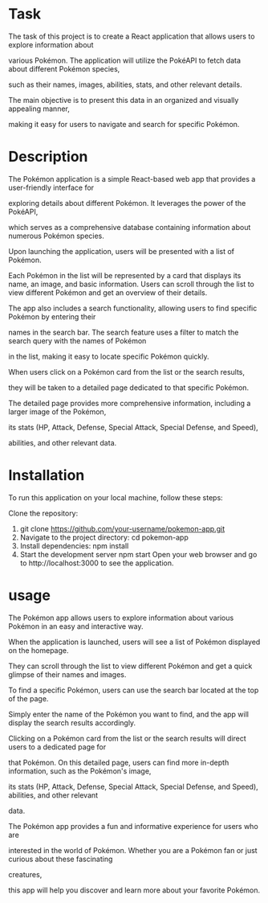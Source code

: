 # Task
The task of this project is to create a React application that allows users to explore information about 

various Pokémon. The application will utilize the PokéAPI to fetch data about different Pokémon species, 

such as their names, images, abilities, stats, and other relevant details. 

The main objective is to present this data in an organized and visually appealing manner, 

making it easy for users to navigate and search for specific Pokémon.

# Description
The Pokémon application is a simple React-based web app that provides a user-friendly interface for 

exploring details about different Pokémon. It leverages the power of the PokéAPI, 

which serves as a comprehensive database containing information about numerous Pokémon species.

Upon launching the application, users will be presented with a list of Pokémon. 

Each Pokémon in the list will be represented by a card that displays its name, an image, and basic information. Users can scroll through the list to view different Pokémon and get an overview of their details.

The app also includes a search functionality, allowing users to find specific Pokémon by entering their 

names in the search bar. The search feature uses a filter to match the search query with the names of Pokémon 

in the list, making it easy to locate specific Pokémon quickly.

When users click on a Pokémon card from the list or the search results, 

they will be taken to a detailed page dedicated to that specific Pokémon. 

The detailed page provides more comprehensive information, including a larger image of the Pokémon, 

its stats (HP, Attack, Defense, Special Attack, Special Defense, and Speed),
 
abilities, and other relevant data.

# Installation
To run this application on your local machine, follow these steps:

Clone the repository:

1. git clone https://github.com/your-username/pokemon-app.git
2. Navigate to the project directory:
cd pokemon-app
3. Install dependencies:
npm install
4. Start the development server
npm start
Open your web browser and go to http://localhost:3000 to see the application.

# usage
The Pokémon app allows users to explore information about various Pokémon in an easy and interactive way. 

When the application is launched, users will see a list of Pokémon displayed on the homepage. 

They can scroll through the list to view different Pokémon and get a quick glimpse of their names and images.

To find a specific Pokémon, users can use the search bar located at the top of the page. 

Simply enter the name of the Pokémon you want to find, and the app will display the search results accordingly.

Clicking on a Pokémon card from the list or the search results will direct users to a dedicated page for 

that Pokémon. On this detailed page, users can find more in-depth information, such as the Pokémon's image, 

its stats (HP, Attack, Defense, Special Attack, Special Defense, and Speed), abilities, and other relevant 

data.

The Pokémon app provides a fun and informative experience for users who are 

interested in the world of Pokémon. Whether you are a Pokémon fan or just curious about these fascinating 

creatures, 

this app will help you discover and learn more about your favorite Pokémon.
